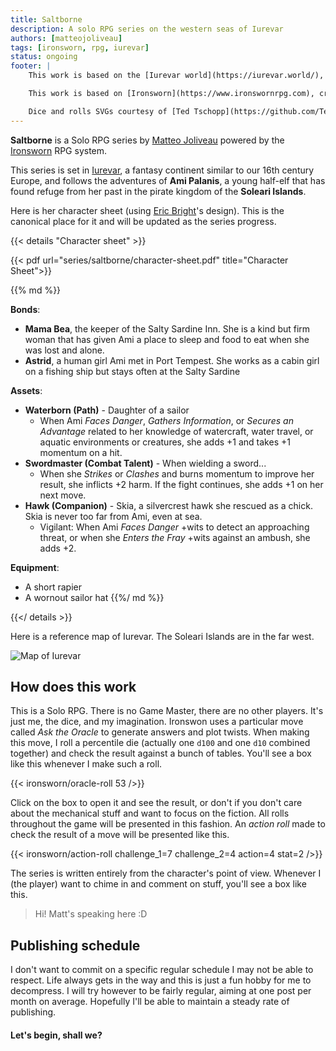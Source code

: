 ```yaml
---
title: Saltborne
description: A solo RPG series on the western seas of Iurevar
authors: [matteojoliveau]
tags: [ironsworn, rpg, iurevar]
status: ongoing
footer: |
    This work is based on the [Iurevar world](https://iurevar.world/), an Intellectual Property and Copyright of Matteo Joliveau, and licensed for use under the [Creative Commons Attribution-ShareAlike 4.0 International](http://creativecommons.org/licenses/by-sa/4.0/) license.

    This work is based on [Ironsworn](https://www.ironswornrpg.com), created by Shawn Tomkin, and licensed for our use under the [Creative Commons Attribution 4.0 International License](https://creativecommons.org/licenses/by/4.0/).

    Dice and rolls SVGs courtesy of [Ted Tschopp](https://github.com/TedTschopp/Ironsworn-SRD)
---
```


**Saltborne** is a Solo RPG series by [Matteo Joliveau] powered by the [Ironsworn] RPG system.

This series is set in [Iurevar], a fantasy continent similar to our 16th century Europe, and follows the adventures of **Ami Palanis**, a young half-elf that has found refuge from her past in the pirate kingdom of the **Soleari Islands**.

<!--more-->

Here is her character sheet (using [Eric Bright](http://playeveryrole.com)'s design). This is the canonical place for it and will be updated as the series progress.

{{< details "Character sheet" >}}

{{< pdf url="series/saltborne/character-sheet.pdf" title="Character Sheet">}}

{{% md %}}


**Bonds**:
- **Mama Bea**, the keeper of the Salty Sardine Inn. She is a kind but firm woman that has given Ami a place to sleep and food to eat when she was lost and alone.
- **Astrid**, a human girl Ami met in Port Tempest. She works as a cabin girl on a fishing ship but stays often at the Salty Sardine

**Assets**:
- **Waterborn (Path)** - Daughter of a sailor
    * When Ami *Faces Danger*, *Gathers Information*, or *Secures an Advantage* related to her knowledge of watercraft, water travel, or aquatic environments or creatures, she adds +1 and takes +1 momentum on a hit.
- **Swordmaster (Combat Talent)** - When wielding a sword...
    * When she *Strikes* or *Clashes* and burns momentum to improve her result, she inflicts +2 harm. If the fight continues, she adds +1 on her next move.
- **Hawk (Companion)** - Skia, a silvercrest hawk she rescued as a chick. Skia is never too far from Ami, even at sea.
    * Vigilant: When Ami *Faces Danger* +wits to detect an approaching threat, or when she *Enters the Fray* +wits against an ambush, she adds +2.

**Equipment**:
- A short rapier
- A wornout sailor hat
{{%/ md %}}  

{{</ details >}}

Here is a reference map of Iurevar. The Soleari Islands are in the far west.

![Map of Iurevar](https://iurevar.world/images/map.jpg)


## How does this work

This is a Solo RPG. There is no Game Master, there are no other players. It's just me, the dice, and my imagination. Ironswon uses a particular move called *Ask the Oracle* to generate answers and plot twists. When making this move, I roll a percentile die (actually one `d100` and one `d10` combined together) and check the result against a bunch of tables. You'll see a box like this whenever I make such a roll.

{{< ironsworn/oracle-roll 53 />}}

Click on the box to open it and see the result, or don't if you don't care about the mechanical stuff and want to focus on the fiction. All rolls throughout the game will be presented in this fashion. An *action roll* made to check the result of a move will be presented like this.

{{< ironsworn/action-roll challenge_1=7 challenge_2=4 action=4 stat=2 />}}

The series is written entirely from the character's point of view. Whenever I (the player) want to chime in and comment on stuff, you'll see a box like this.

> Hi! Matt's speaking here :D

## Publishing schedule

I don't want to commit on a specific regular schedule I may not be able to respect. Life always gets in the way and this is just a fun hobby for me to decompress. I will try however to be fairly regular, aiming at one post per month on average. Hopefully I'll be able to maintain a steady rate of publishing.


#### Let's begin, shall we?

[Matteo Joliveau]: /authors/matteojoliveau
[Ironsworn]: https://www.ironswornrpg.com
[Iurevar]: https://iurevar.world

